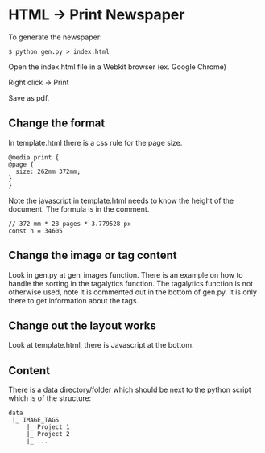 # HTML -> Print Newspaper

To generate the newspaper:

    $ python gen.py > index.html

Open the index.html file in a Webkit browser (ex. Google Chrome)

Right click -> Print

Save as pdf.

## Change the format

In template.html there is a css rule for the page size.

    @media print {
    @page {
      size: 262mm 372mm;
    }
    }

Note the javascript in template.html needs to know the height of the document.  The formula is in the comment.

    // 372 mm * 28 pages * 3.779528 px
    const h = 34605 

## Change the image or tag content

Look in gen.py at gen_images function.  There is an example on how to handle the sorting in the tagalytics function.  The tagalytics function is not otherwise used, note it is commented out in the bottom of gen.py.  It is only there to get information about the tags.

## Change out the layout works

Look at template.html, there is Javascript at the bottom.

## Content

There is a data directory/folder which should be next to the python script which is of the structure:

    data
     |_ IMAGE_TAGS
         |_ Project 1
         |_ Project 2
         |_ ...

